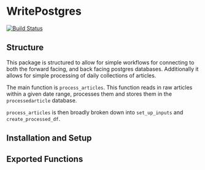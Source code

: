# WritePostgres

[![Build Status](https://github.com/StirlingSmith/WritePostgres.jl/actions/workflows/CI.yml/badge.svg?branch=main)](https://github.com/StirlingSmith/WritePostgres.jl/actions/workflows/CI.yml?query=branch%3Amain)
## Structure
This package is structured to allow for  simple workflows for connecting to both the forward facing, and back facing postgres databases. Additionally it allows for simple processing of daily collections of articles.

The main function is `process_articles`. This function reads in raw articles within a given date range, processes them and stores them in the `processedarticle` database. 

`process_articles` is then broadly broken down into `set_up_inputs` and `create_processed_df`.
## Installation and Setup


## Exported Functions

```Julia

```